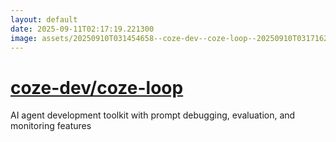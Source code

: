 ```yaml
---
layout: default
date: 2025-09-11T02:17:19.221300
image: assets/20250910T031454658--coze-dev--coze-loop--20250910T031716258--cropped.png
---
```


# [coze-dev/coze-loop](https://github.com/coze-dev/coze-loop)

AI agent development toolkit with prompt debugging, evaluation, and monitoring features
